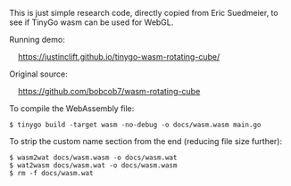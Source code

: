 This is just simple research code, directly copied from Eric Suedmeier,
to see if TinyGo wasm can be used for WebGL.

Running demo:

&nbsp; &nbsp; https://justinclift.github.io/tinygo-wasm-rotating-cube/

Original source:

&nbsp; &nbsp; https://github.com/bobcob7/wasm-rotating-cube

To compile the WebAssembly file:

    $ tinygo build -target wasm -no-debug -o docs/wasm.wasm main.go

To strip the custom name section from the end (reducing file size
further):

    $ wasm2wat docs/wasm.wasm -o docs/wasm.wat
    $ wat2wasm docs/wasm.wat -o docs/wasm.wasm
    $ rm -f docs/wasm.wat
